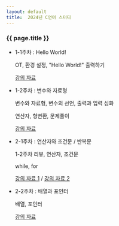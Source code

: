 ```yaml
---
layout: default
title:  2024년 C언어 스터디
---
```

### {{ page.title }}

- 1-1주차 : Hello World!

    OT, 환경 설정, "Hello World!" 출력하기 

    [강의 자료](https://drive.google.com/file/d/1tlPs0wGMhbddnOSdAXpYe3VV8VeMuHh8/view?usp=sharing)
- 1-2주차 : 변수와 자료형

  변수와 자료형, 변수의 선언, 출력과 입력 심화

  연산자, 형변환, 문제풀이

  [강의 자료](https://drive.google.com/file/d/1QVrcnHoxdvuctfAJPGermIQXzQ0OW4dd/view?usp=sharing)
- 2-1주차 : 연산자와 조건문 / 반복문

  1-2주차 리뷰, 연산자, 조건문

  while, for

  [강의 자료 1](https://drive.google.com/file/d/1YzqYTyOVN7PrN7tzqx1Zpqw8WiLSDQkd/view?usp=sharing) / [강의 자료 2](https://drive.google.com/file/d/1GZZefx2TXa9lXEr_3_8F1icDRWl8W_68/view?usp=sharing)

- 2-2주차 : 배열과 포인터

  배열, 포인터

  [강의 자료](https://drive.google.com/file/d/1Ym1vDpsq2VeWI_FPUuOyU-EfPp8tMXmy/view?usp=sharing)